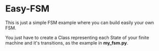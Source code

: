 # Easy-FSM

This is just a simple FSM example where you can build easily your own FSM.

You just have to create a Class representing each State of your finite machine and it's transitions, as the example in **my_fsm.py**.